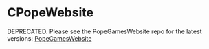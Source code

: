 # CPopeWebsite

DEPRECATED. Please see the PopeGamesWebsite repo for the latest versions: [PopeGamesWebsite](https://github.com/chandlerpl/PopeGamesWebsite)
